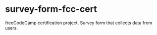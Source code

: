 # survey-form-fcc-cert
freeCodeCamp certification project. Survey form that collects data from users. 

